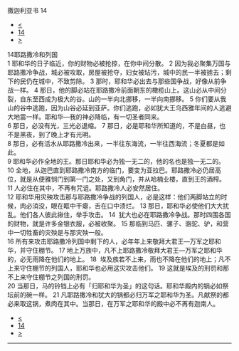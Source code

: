 ﻿





 撒迦利亚书 14




* [<](bible/ZEC13.md)
* [14](bible/ZEC.md)
* [>](bible/MAL01.md)



 
14耶路撒冷和列国  
1 耶和华的日子临近，你的财物必被抢掠，在你中间分散。 
2 因为我必聚集万国与耶路撒冷争战，城必被攻取，房屋被抢夺，妇女被玷污，城中的民一半被掳去；剩下的民仍在城中，不致剪除。 
3 那时，耶和华必出去与那些国争战，好像从前争战一样。 
4 那日，他的脚必站在耶路撒冷前面朝东的橄榄山上。这山必从中间分裂，自东至西成为极大的谷。山的一半向北挪移，一半向南挪移。 
5 你们要从我山的谷中逃跑，因为山谷必延到亚萨。你们逃跑，必如犹大王乌西雅年间的人逃避大地震一样。耶和华—我的神必降临，有一切圣者同来。  
6 那日，必没有光，三光必退缩。 
7 那日，必是耶和华所知道的，不是白昼，也不是黑夜，到了晚上才有光明。  
8 那日，必有活水从耶路撒冷出来，一半往东海流，一半往西海流；冬夏都是如此。  
9 耶和华必作全地的王。那日耶和华必为独一无二的，他的名也是独一无二的。 
10 全地，从迦巴直到耶路撒冷南方的临门，要变为亚拉巴。耶路撒冷必仍居高位，就是从便雅悯门到第一门之处，又到角门，并从哈楠业楼，直到王的酒榨。 
11 人必住在其中，不再有咒诅。耶路撒冷人必安然居住。  
12 耶和华用灾殃攻击那与耶路撒冷争战的列国人，必是这样：他们两脚站立的时候，肉必消没，眼在眶中干瘪，舌在口中溃烂。 
13 那日，耶和华必使他们大大扰乱。他们各人彼此揪住，举手攻击。 
14  犹大也必在耶路撒冷争战。那时四围各国的财物，就是许多金银衣服，必被收聚。 
15 那临到马匹、骡子、骆驼、驴，和营中一切牲畜的灾殃是与那灾殃一般。  
16 所有来攻击耶路撒冷列国中剩下的人，必年年上来敬拜大君王—万军之耶和华，并守住棚节。 
17 地上万族中，凡不上耶路撒冷敬拜大君王—万军之耶和华的，必无雨降在他们的地上。 
18  埃及族若不上来，雨也不降在他们的地上；凡不上来守住棚节的列国人，耶和华也必用这灾攻击他们。 
19 这就是埃及的刑罚和那不上来守住棚节之列国的刑罚。  
20 当那日，马的铃铛上必有「归耶和华为圣」的这句话。耶和华殿内的锅必如祭坛前的碗一样。 
21 凡耶路撒冷和犹大的锅都必归万军之耶和华为圣。凡献祭的都必来取这锅，煮肉在其中。当那日，在万军之耶和华的殿中必不再有迦南人。 
* [<](bible/ZEC13.md)
* [14](bible/ZEC.md)
* [>](bible/MAL01.md)





---









